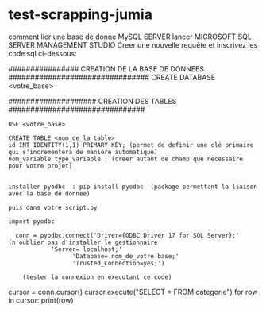 # test-scrapping-jumia

comment lier une base de donne MySQL SERVER
 lancer MICROSOFT SQL SERVER MANAGEMENT STUDIO
  Creer une nouvelle requête et inscrivez les code sql ci-dessous:
  
  
  ################ CREATION DE LA BASE DE DONNEES ################################ 
     CREATE DATABASE <votre_base>
  
  #################### CREATION DES TABLES ###############################
  
    USE <votre_base>
    
    CREATE TABLE <nom_de_la table>
    id INT IDENTITY(1,1) PRIMARY KEY; (permet de definir une clé primaire qui s'incrementera de maniere automatique)
    nom_variable type_variable ; (creer autant de champ que necessaire pour votre projet)
    
    
    installer pyodbc  : pip install pyodbc  (package permettant la liaison avec la base de donnee)
    
    puis dans votre script.py 
    
    import pyodbc
    
      conn = pyodbc.connect('Driver={ODBC Driver 17 for SQL Server};' (n'oublier pas d'installer le gestionnaire 
                'Server= localhost;'
                      'Database= nom_de_votre base;'
                      'Trusted_Connection=yes;')
                      
        (tester la connexion en executant ce code) 
cursor = conn.cursor()
cursor.execute("SELECT * FROM categorie")
for row in cursor:
    print(row)
